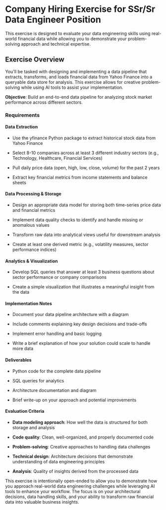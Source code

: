 # Company Hiring Exercise for SSr/Sr Data Engineer Position

This exercise is designed to evaluate your data engineering skills using real-world financial data while allowing you to demonstrate your problem-solving approach and technical expertise.

## Exercise Overview

You'll be tasked with designing and implementing a data pipeline that extracts, transforms, and loads financial data from Yahoo Finance into a queryable data store for analysis. This exercise allows for creative problem-solving while using AI tools to assist your implementation.

**Objective**: Build an end-to-end data pipeline for analyzing stock market performance across different sectors.

### Requirements

#### Data Extraction

- Use the yfinance Python package to extract historical stock data from Yahoo Finance

- Select 8-10 companies across at least 3 different industry sectors (e.g., Technology, Healthcare, Financial Services)

- Pull daily price data (open, high, low, close, volume) for the past 2 years

- Extract key financial metrics from income statements and balance sheets

#### Data Processing & Storage

- Design an appropriate data model for storing both time-series price data and financial metrics

- Implement data quality checks to identify and handle missing or anomalous values

- Transform raw data into analytical views useful for downstream analysis

- Create at least one derived metric (e.g., volatility measures, sector performance indices)

#### Analytics & Visualization

- Develop SQL queries that answer at least 3 business questions about sector performance or company comparisons

- Create a simple visualization that illustrates a meaningful insight from the data

#### Implementation Notes

- Document your data pipeline architecture with a diagram

- Include comments explaining key design decisions and trade-offs

- Implement error handling and basic logging

- Write a brief explanation of how your solution could scale to handle more data

#### Deliverables

- Python code for the complete data pipeline

- SQL queries for analytics

- Architecture documentation and diagram

- Brief write-up on your approach and potential improvements

#### Evaluation Criteria
- **Data modeling approach**: How well the data is structured for both storage and analysis

- **Code quality**: Clean, well-organized, and properly documented code

- **Problem-solving**: Creative approaches to handling data challenges

- **Technical design**: Architecture decisions that demonstrate understanding of data engineering principles

- **Analysis**: Quality of insights derived from the processed data

This exercise is intentionally open-ended to allow you to demonstrate how you approach real-world data engineering challenges while leveraging AI tools to enhance your workflow. The focus is on your architectural decisions, data handling skills, and your ability to transform raw financial data into valuable business insights.
